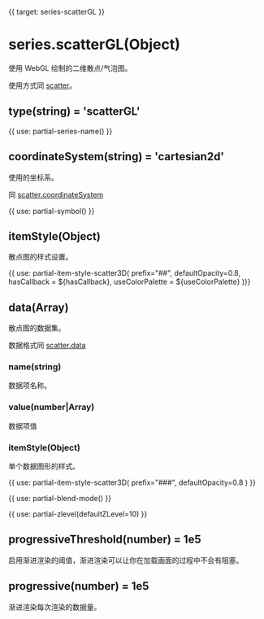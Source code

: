 {{ target: series-scatterGL }}

# series.scatterGL(Object)

使用 WebGL 绘制的二维散点/气泡图。

使用方式同 [scatter](https://echarts.apache.org/zh/option.html#series-scatter)。

## type(string) = 'scatterGL'

{{ use: partial-series-name() }}

## coordinateSystem(string) = 'cartesian2d'

使用的坐标系。

同 [scatter.coordinateSystem](https://echarts.apache.org/zh/option.html#series-scatter.coordinateSystem)

{{ use: partial-symbol() }}

## itemStyle(Object)

散点图的样式设置。

{{ use: partial-item-style-scatter3D(
    prefix="##",
    defaultOpacity=0.8,
    hasCallback = ${hasCallback},
    useColorPalette = ${useColorPalette}
)}}

## data(Array)

散点图的数据集。

数据格式同 [scatter.data](https://echarts.apache.org/zh/option.html#series-scatter.data)

### name(string)

数据项名称。

### value(number|Array)

数据项值

### itemStyle(Object)

单个数据图形的样式。

{{ use: partial-item-style-scatter3D(
    prefix="###",
    defaultOpacity=0.8
) }}

{{ use: partial-blend-mode() }}

{{ use: partial-zlevel(defaultZLevel=10) }}


## progressiveThreshold(number) = 1e5

启用渐进渲染的阈值，渐进渲染可以让你在加载画面的过程中不会有阻塞。

## progressive(number) = 1e5

渐进渲染每次渲染的数据量。